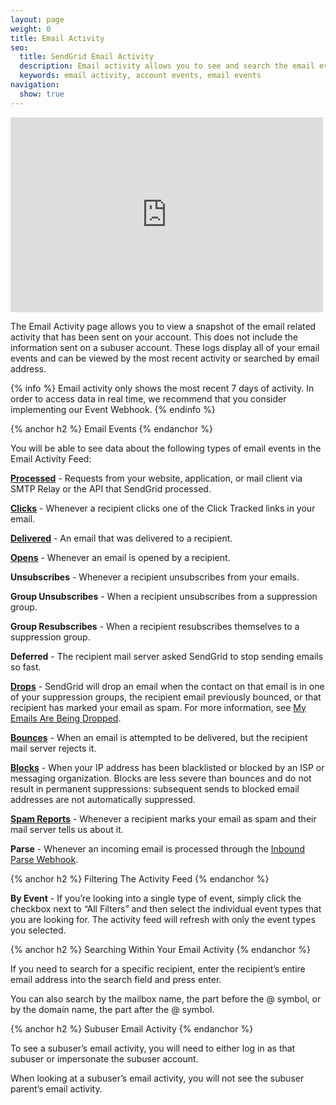 ```yaml
---
layout: page
weight: 0
title: Email Activity
seo:
  title: SendGrid Email Activity
  description: Email activity allows you to see and search the email events on your account.
  keywords: email activity, account events, email events
navigation:
  show: true
---
```


<iframe src="https://player.vimeo.com/video/130900679" width="500" height="312" frameborder="0" webkitallowfullscreen mozallowfullscreen allowfullscreen></iframe>

The Email Activity page allows you to view a snapshot of the email related activity that has been sent on your account. This does not include the information sent on a subuser account. These logs display all of your email events and can be viewed by the most recent activity or searched by email address.

{% info %}
Email activity only shows the most recent 7 days of activity. In order to access data in real time, we recommend that you consider implementing our Event Webhook.
{% endinfo %}

{% anchor h2 %}
Email Events
{% endanchor %}

You will be able to see data about the following types of email events in the Email Activity Feed:

**[Processed]({{root_url}}/Glossary/request.html)** - Requests from your website, application, or mail client via SMTP Relay or the API that SendGrid processed.

**[Clicks]({{root_url}}/Glossary/clicks.html)** - Whenever a recipient clicks one of the Click Tracked links in your email.

**[Delivered]({{root_url}}/Glossary/deliveries.html)** - An email that was delivered to a recipient.

**[Opens]({{root_url}}/Glossary/opens.html)** - Whenever an email is opened by a recipient.

**Unsubscribes** - Whenever a recipient unsubscribes from your emails.

**Group Unsubscribes** - When a recipient unsubscribes from a suppression group.

**Group Resubscribes** - When a recipient resubscribes themselves to a suppression group.

**Deferred** - The recipient mail server asked SendGrid to stop sending emails so fast.

**[Drops]({{root_url}}/Glossary/drops.html)** - SendGrid will drop an email when the contact on that email is in one of your suppression groups, the recipient
email previously bounced, or that recipient has marked your email as spam. For more information, see [My Emails Are Being Dropped]({{site.support_url}}/hc/en-us/articles/200181728-My-emails-are-being-dropped-).

**[Bounces]({{root_url}}/Glossary/bounces.html)** - When an email is attempted to be delivered, but the recipient mail server rejects it.

**[Blocks]({{root_url}}/Glossary/blocks.html)** - When your IP address has been blacklisted or blocked by an ISP or messaging organization. Blocks are less severe than bounces and do not result in permanent suppressions: subsequent sends to blocked email addresses are not automatically suppressed.

**[Spam Reports]({{root_url}}/Glossary/spam_reports.html)** - Whenever a recipient marks your email as spam and their mail server tells us about it.

**Parse** - Whenever an incoming email is processed through the [Inbound Parse Webhook]({{root_url}}/Classroom/Basics/Inbound_Parse_Webhook/setting_up_the_inbound_parse_webhook.html).

{% anchor h2 %}
Filtering The Activity Feed
{% endanchor %}

**By Event** - If you’re looking into a single type of event, simply click the checkbox next to “All Filters” and then select the individual event types that you are looking for. The activity feed will refresh with only the event types you selected.

{% anchor h2 %}
Searching Within Your Email Activity
{% endanchor %}

If you need to search for a specific recipient, enter the recipient’s entire email address into the search field and press enter.

You can also search by the mailbox name, the part before the @ symbol, or by the domain name, the part after the @ symbol.


{% anchor h2 %}
Subuser Email Activity
{% endanchor %}

To see a subuser’s email activity, you will need to either log in as that subuser or impersonate the subuser account.

When looking at a subuser’s email activity, you will not see the subuser parent’s email activity.
